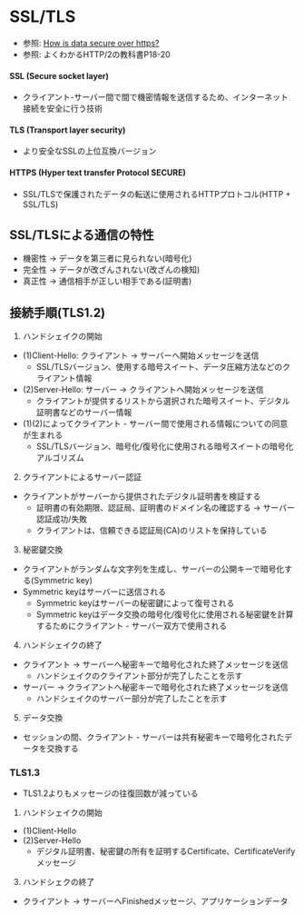 # SSL/TLS
- 参照: [How is data secure over https?](https://blog.joshsoftware.com/2019/08/23/how-is-data-secure-over-https/)
- 参照: よくわかるHTTP/2の教科書P18-20

#### SSL (Secure socket layer)
- クライアント-サーバー間で間で機密情報を送信するため、インターネット接続を安全に行う技術

#### TLS (Transport layer security)
- より安全なSSLの上位互換バージョン

#### HTTPS (Hyper text transfer Protocol SECURE)
- SSL/TLSで保護されたデータの転送に使用されるHTTPプロトコル(HTTP + SSL/TLS)
## SSL/TLSによる通信の特性
- 機密性 -> データを第三者に見られない(暗号化)
- 完全性 -> データが改ざんされない(改ざんの検知)
- 真正性 -> 通信相手が正しい相手である(証明書)

## 接続手順(TLS1.2)
1. ハンドシェイクの開始
  - (1)Client-Hello: クライアント -> サーバーへ開始メッセージを送信
    - SSL/TLSバージョン、使用する暗号スイート、データ圧縮方法などのクライアント情報
  - (2)Server-Hello: サーバー -> クライアントへ開始メッセージを送信
    - クライアントが提供するリストから選択された暗号スイート、デジタル証明書などのサーバー情報
  - (1)(2)によってクライアント - サーバー間で使用される情報についての同意が生まれる
    - SSL/TLSバージョン、暗号化/復号化に使用される暗号スイートの暗号化アルゴリズム
2. クライアントによるサーバー認証
  - クライアントがサーバーから提供されたデジタル証明書を検証する
    - 証明書の有効期限、認証局、証明書のドメイン名の確認する -> サーバー認証成功/失敗
    - クライアントは、信頼できる認証局(CA)のリストを保持している
3. 秘密鍵交換
  - クライアントがランダムな文字列を生成し、サーバーの公開キーで暗号化する(Symmetric key)
  - Symmetric keyはサーバーに送信される
    - Symmetric keyはサーバーの秘密鍵によって復号される
    - Symmetric keyはデータ交換の暗号化/復号化に使用される秘密鍵を計算するためにクライアント - サーバー双方で使用される
4. ハンドシェイクの終了
  - クライアント -> サーバーへ秘密キーで暗号化された終了メッセージを送信
    - ハンドシェイクのクライアント部分が完了したことを示す
  - サーバー -> クライアントへ秘密キーで暗号化された終了メッセージを送信
    - ハンドシェイクのサーバー部分が完了したことを示す
5. データ交換
  - セッションの間、クライアント - サーバーは共有秘密キーで暗号化されたデータを交換する

### TLS1.3
- TLS1.2よりもメッセージの往復回数が減っている
1. ハンドシェイクの開始
  - (1)Client-Hello
  - (2)Server-Hello
    - デジタル証明書、秘密鍵の所有を証明するCertificate、CertificateVerifyメッセージ
3. ハンドシェクの終了
  - クライアント -> サーバーへFinishedメッセージ、アプリケーションデータ
